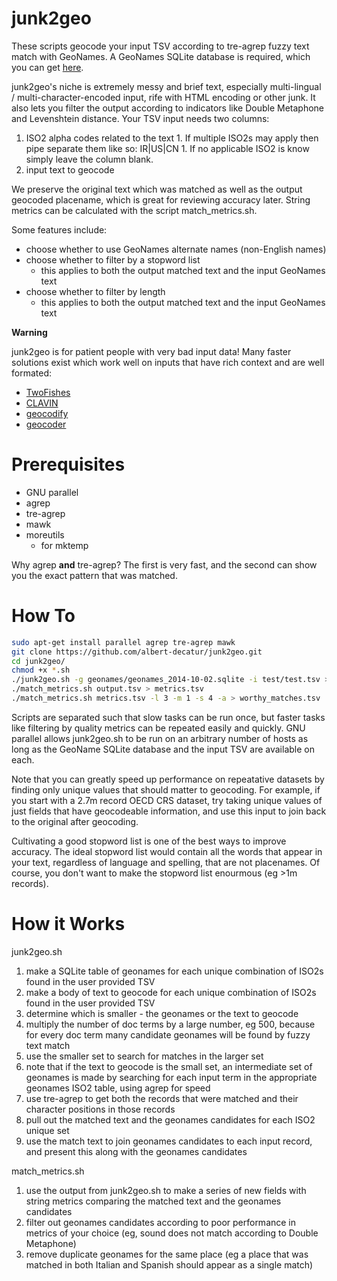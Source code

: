 junk2geo
========

These scripts geocode your input TSV according to tre-agrep fuzzy text match with GeoNames.
A GeoNames SQLite database is required, which you can get [here](https://github.com/albert-decatur/geonames2sqlite.git).

junk2geo's niche is extremely messy and brief text, especially multi-lingual / multi-character-encoded input, rife with HTML encoding or other junk.
It also lets you filter the output according to indicators like Double Metaphone and Levenshtein distance.
Your TSV input needs two columns: 

  1. ISO2 alpha codes related to the text
    1. If multiple ISO2s may apply then pipe separate them like so: IR|US|CN
    1. If no applicable ISO2 is know simply leave the column blank.
  2. input text to geocode

We preserve the original text which was matched as well as the output geocoded placename, which is great for reviewing accuracy later.
String metrics can be calculated with the script match_metrics.sh.

Some features include:

* choose whether to use GeoNames alternate names (non-English names)
* choose whether to filter by a stopword list
  * this applies to both the output matched text and the input GeoNames text
* choose whether to filter by length
  * this applies to both the output matched text and the input GeoNames text

**Warning**

junk2geo is for patient people with very bad input data!
Many faster solutions exist which work well on inputs that have rich context and are well formated:

* [TwoFishes](https://github.com/foursquare/twofishes)
* [CLAVIN](https://github.com/Berico-Technologies/CLAVIN)
* [geocodify](https://github.com/tmcw/geocodify)
* [geocoder](https://github.com/alexreisner/geocoder)


Prerequisites
=============

* GNU parallel
* agrep
* tre-agrep
* mawk
* moreutils
  * for mktemp

Why agrep **and** tre-agrep?  The first is very fast, and the second can show you the exact pattern that was matched.

How To
======

```bash
sudo apt-get install parallel agrep tre-agrep mawk
git clone https://github.com/albert-decatur/junk2geo.git
cd junk2geo/
chmod +x *.sh
./junk2geo.sh -g geonames/geonames_2014-10-02.sqlite -i test/test.tsv > output.tsv
./match_metrics.sh output.tsv > metrics.tsv
./match_metrics.sh metrics.tsv -l 3 -m 1 -s 4 -a > worthy_matches.tsv
```

Scripts are separated such that slow tasks can be run once, but faster tasks like filtering by quality metrics can be repeated easily and quickly.
GNU parallel allows junk2geo.sh to be run on an arbitrary number of hosts as long as the GeoName SQLite database and the input TSV are available on each.

Note that you can greatly speed up performance on repeatative datasets by finding only unique values that should matter to geocoding.
For example, if you start with a 2.7m record OECD CRS dataset, try taking unique values of just fields that have geocodeable information, and use this input to join back to the original after geocoding.

Cultivating a good stopword list is one of the best ways to improve accuracy.
The ideal stopword list would contain all the words that appear in your text, regardless of language and spelling, that are not placenames.
Of course, you don't want to make the stopword list enourmous (eg >1m records).

How it Works
============

junk2geo.sh

1. make a SQLite table of geonames for each unique combination of ISO2s found in the user provided TSV
2. make a body of text to geocode for each unique combination of ISO2s found in the user provided TSV
3. determine which is smaller - the geonames or the text to geocode
  1. multiply the number of doc terms by a large number, eg 500, because for every doc term many candidate geonames will be found by fuzzy text match
4. use the smaller set to search for matches in the larger set
  4. note that if the text to geocode is the small set, an intermediate set of geonames is made by searching for each input term in the appropriate geonames ISO2 table, using agrep for speed
5. use tre-agrep to get both the records that were matched and their character positions in those records
6. pull out the matched text and the geonames candidates for each ISO2 unique set
7. use the match text to join geonames candidates to each input record, and present this along with the geonames candidates

match_metrics.sh

1. use the output from junk2geo.sh to make a series of new fields with string metrics comparing the matched text and the geonames candidates
2. filter out geonames candidates according to poor performance in metrics of your choice (eg, sound does not match according to Double Metaphone)
3. remove duplicate geonames for the same place (eg a place that was matched in both Italian and Spanish should appear as a single match)
